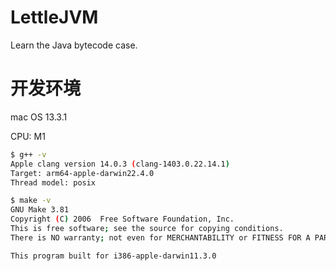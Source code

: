 # LettleJVM
Learn the Java bytecode case.

# 开发环境

mac OS 13.3.1

CPU: M1

```bash
$ g++ -v
Apple clang version 14.0.3 (clang-1403.0.22.14.1)
Target: arm64-apple-darwin22.4.0
Thread model: posix
```

```bash
$ make -v
GNU Make 3.81
Copyright (C) 2006  Free Software Foundation, Inc.
This is free software; see the source for copying conditions.
There is NO warranty; not even for MERCHANTABILITY or FITNESS FOR A PARTICULAR PURPOSE.

This program built for i386-apple-darwin11.3.0
```

